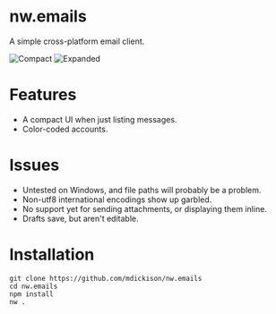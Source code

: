 nw.emails
========

A simple cross-platform email client.

![Compact](https://raw.githubusercontent.com/mdickison/nw.emails/master/Screenshots/screenshot-1.jpg)
![Expanded](https://raw.githubusercontent.com/mdickison/nw.emails/master/Screenshots/screenshot-2.jpg)

Features
========

* A compact UI when just listing messages.
* Color-coded accounts.

Issues
======

* Untested on Windows, and file paths will probably be a problem.
* Non-utf8 international encodings show up garbled.
* No support yet for sending attachments, or displaying them inline.
* Drafts save, but aren't editable.

Installation
============

```
git clone https://github.com/mdickison/nw.emails
cd nw.emails
npm install
nw .
```

